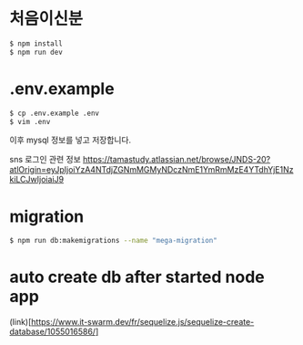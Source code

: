 # 처음이신분

```bash
$ npm install
$ npm run dev
```

# .env.example

```bash
$ cp .env.example .env
$ vim .env
```

이후 mysql 정보를 넣고 저장합니다.

sns 로그인 관련 정보
https://tamastudy.atlassian.net/browse/JNDS-20?atlOrigin=eyJpIjoiYzA4NTdjZGNmMGMyNDczNmE1YmRmMzE4YTdhYjE1NzkiLCJwIjoiaiJ9

# migration

```bash
$ npm run db:makemigrations --name "mega-migration"
```

# auto create db after started node app

(link)[https://www.it-swarm.dev/fr/sequelize.js/sequelize-create-database/1055016586/]
